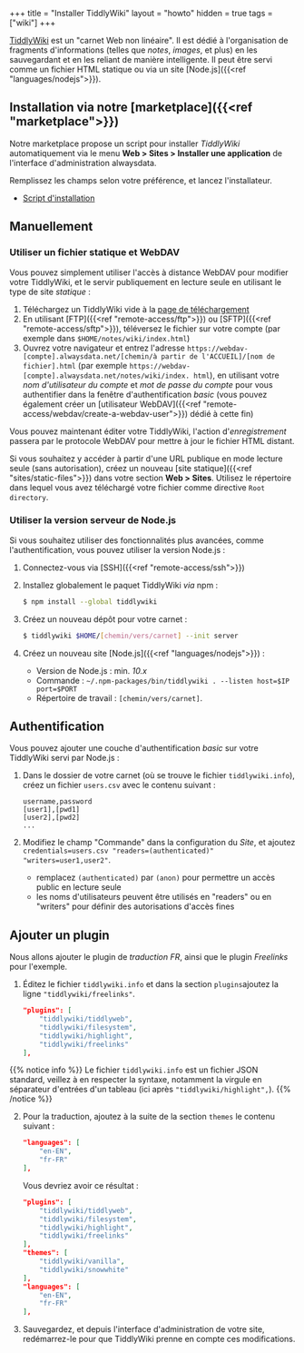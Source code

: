 +++
title = "Installer TiddlyWiki"
layout = "howto"
hidden = true
tags = ["wiki"]
+++

[TiddlyWiki](https://tiddlywiki.com/) est un "carnet Web non linéaire". Il est dédié à l'organisation de fragments d'informations (telles que *notes*, *images*, et plus) en les sauvegardant et en les reliant de manière intelligente. Il peut être servi comme un fichier HTML statique ou via un site [Node.js]({{<ref "languages/nodejs">}}).

## Installation via notre [marketplace]({{<ref "marketplace">}})

Notre marketplace propose un script pour installer *TiddlyWiki* automatiquement via le menu **Web > Sites > Installer une application** de l'interface d'administration alwaysdata.

Remplissez les champs selon votre préférence, et lancez l'installateur.

- [Script d'installation](https://admin.alwaysdata.com/site/application/script/57/detail/)

## Manuellement

### Utiliser un fichier statique et WebDAV

Vous pouvez simplement utiliser l'accès à distance WebDAV pour modifier votre TiddlyWiki, et le servir publiquement en lecture seule en utilisant le type de site *statique* :

1. Téléchargez un TiddlyWiki vide à la [page de téléchargement](https://tiddlywiki.com/#GettingStarted)
2. En utilisant [FTP]({{<ref "remote-access/ftp">}}) ou [SFTP]({{<ref "remote-access/sftp">}}), téléversez le fichier sur votre compte (par exemple dans `$HOME/notes/wiki/index.html`)
3. Ouvrez votre navigateur et entrez l'adresse `https://webdav-[compte].alwaysdata.net/[chemin/à partir de l'ACCUEIL]/[nom de fichier].html` (par exemple `https://webdav-[compte].alwaysdata.net/notes/wiki/index. html`), en utilisant votre *nom d'utilisateur du compte* et *mot de passe du compte* pour vous authentifier dans la fenêtre d'authentification *basic* (vous pouvez également créer un [utilisateur WebDAV]({{<ref "remote-access/webdav/create-a-webdav-user">}}) dédié à cette fin)

Vous pouvez maintenant éditer votre TiddlyWiki, l'action d'*enregistrement* passera par le protocole WebDAV pour mettre à jour le fichier HTML distant.

Si vous souhaitez y accéder à partir d'une URL publique en mode lecture seule (sans autorisation), créez un nouveau [site statique]({{<ref "sites/static-files">}}) dans votre section **Web > Sites**. Utilisez le répertoire dans lequel vous avez téléchargé votre fichier comme directive `Root directory`.

### Utiliser la version serveur de Node.js

Si vous souhaitez utiliser des fonctionnalités plus avancées, comme l'authentification, vous pouvez utiliser la version Node.js :

1. Connectez-vous via [SSH]({{<ref "remote-access/ssh">}})

2. Installez globalement le paquet TiddlyWiki *via* npm :

    ```sh
    $ npm install --global tiddlywiki
    ```

3. Créez un nouveau dépôt pour votre carnet :

    ```sh
    $ tiddlywiki $HOME/[chemin/vers/carnet] --init server
    ```

4. Créez un nouveau site [Node.js]({{<ref "languages/nodejs">}}) :
   - Version de Node.js : min. *10.x*
   - Commande : `~/.npm-packages/bin/tiddlywiki . --listen host=$IP port=$PORT`
   - Répertoire de travail : `[chemin/vers/carnet]`.

## Authentification

Vous pouvez ajouter une couche d'authentification *basic* sur votre TiddlyWiki servi par Node.js :

1. Dans le dossier de votre carnet (où se trouve le fichier `tiddlywiki.info`), créez un fichier `users.csv` avec le contenu suivant :

    ```csv
    username,password
    [user1],[pwd1]
    [user2],[pwd2]
    ...
    ```

2. Modifiez le champ "Commande" dans la configuration du *Site*, et ajoutez `credentials=users.csv "readers=(authenticated)" "writers=user1,user2"`.
    - remplacez `(authenticated)` par `(anon)` pour permettre un accès public en lecture seule
    - les noms d'utilisateurs peuvent être utilisés en "readers" ou en "writers" pour définir des autorisations d'accès fines

## Ajouter un plugin

Nous allons ajouter le plugin de *traduction FR*, ainsi que le plugin *Freelinks* pour l'exemple.

1. Éditez le fichier `tiddlywiki.info` et dans la section `plugins`ajoutez la ligne `"tiddlywiki/freelinks"`.

    ```json
    "plugins": [
        "tiddlywiki/tiddlyweb",
        "tiddlywiki/filesystem",
        "tiddlywiki/highlight",
        "tiddlywiki/freelinks"
    ],
    ```

{{% notice info %}}
Le fichier `tiddlywiki.info` est un fichier JSON standard, veillez à en respecter la syntaxe, notamment la virgule en séparateur d'entrées d'un tableau (ici après `"tiddlywiki/highlight",`).
{{% /notice %}}

2. Pour la traduction, ajoutez à la suite de la section `themes` le contenu suivant :

    ```json
    "languages": [
        "en-EN",
        "fr-FR"
    ],
    ```

    Vous devriez avoir ce résultat :

    ```json
    "plugins": [
        "tiddlywiki/tiddlyweb",
        "tiddlywiki/filesystem",
        "tiddlywiki/highlight",
        "tiddlywiki/freelinks"
    ],
    "themes": [
        "tiddlywiki/vanilla",
        "tiddlywiki/snowwhite"
    ],
    "languages": [
        "en-EN",
        "fr-FR"
    ],
    ```

3. Sauvegardez, et depuis l'interface d'administration de votre site, redémarrez-le pour que TiddlyWiki prenne en compte ces modifications.
